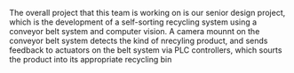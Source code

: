 
The overall project that this team is working on is our senior design project, which is the development of a self-sorting recycling system using a conveyor belt system and computer vision. A camera mounnt on the conveyor belt system detects the kind of nrecyling product, and sends feedback to actuators on the belt system via PLC controllers, which sourts the product into its appropriate recycling bin
